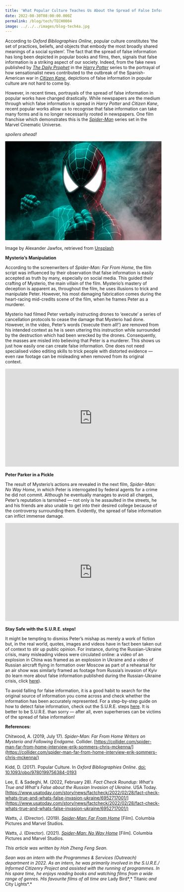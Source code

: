 ```yaml
---
title: 'What Popular Culture Teaches Us About the Spread of False Information'
date: 2022-08-30T08:00:00.000Z
permalink: /blog/tech/TECH0004
image: ../../../images/blog-tech4a.jpg
---
```


According to *Oxford Bibliographies Online*, popular culture constitutes ‘the set of practices, beliefs, and objects that embody the most broadly shared meanings of a social system’. The fact that the spread of false information has long been depicted in popular books and films, then, signals that false information is a striking aspect of our society. Indeed, from the fake news published by *[The Daily Prophet](https://www.newstatesman.com/politics/2017/06/boy-who-lies-what-daily-prophet-can-teach-us-about-fake-news)* in the *[Harry Potter](http://catalogue.nlb.gov.sg/cgi-bin/spydus.exe/ENQ/WPAC/BIBENQ?SETLVL=&BRN=13720061)* series to the portrayal of how sensationalist news contributed to the outbreak of the Spanish-American war in *[Citizen Kane](http://catalogue.nlb.gov.sg/cgi-bin/spydus.exe/ENQ/WPAC/BIBENQ?SETLVL=1&BRN=7677705)*, depictions of false information in popular culture are not hard to come by.

 

However, in recent times, portrayals of the spread of false information in popular works have changed drastically. While newspapers are the medium through which false information is spread in *Harry Potter* and *Citizen Kane*, recent popular works allow us to recognise that false information can take many forms and is no longer necessarily rooted in newspapers. One film franchise which demonstrates this is the *[Spider-Man](http://catalogue.nlb.gov.sg/cgi-bin/spydus.exe/ENQ/WPAC/BIBENQ?SETLVL=1&BRN=204001413)* series set in the Marvel Cinematic Universe.

 

*spoilers ahead!*

![](../../../images/blog-tech4a.jpg)

Image by Alexander Jawfox, retrieved from [Unsplash](https://unsplash.com/photos/V0zU9A_Zq9A)

 

**Mysterio’s Manipulation**

 

According to the screenwriters of *Spider-Man: Far From Home*, the film script was influenced by their observation that false information is easily accepted as truth by many, especially on social media. This guided their crafting of Mysterio, the main villain of the film. Mysterio’s mastery of deception is apparent as, throughout the film, he uses illusions to trick and manipulate Peter. However, his most damaging fabrication comes during the heart-racing mid-credits scene of the film, when he frames Peter as a murderer.

 

Mysterio had filmed Peter verbally instructing drones to ‘execute’ a series of cancellation protocols to cease the damage that Mysterio had done. However, in the video, Peter’s words (‘execute them all!’) are removed from his intended context as he is seen uttering this instruction while surrounded by the destruction which had been wrecked by the drones. Consequently, the masses are misled into believing that Peter is a murderer. This shows us just how easily one can create false information. One does not need specialised video editing skills to trick people with distorted evidence — even raw footage can be misleading when removed from its original context.

 

<iframe width="560" height="315" src="https://www.youtube.com/embed/wjczS3bXpfM" title="YouTube video player" frameborder="0" allow="accelerometer; autoplay; clipboard-write; encrypted-media; gyroscope; picture-in-picture" allowfullscreen></iframe>

 

**Peter Parker in a Pickle**

 

The result of Mysterio’s actions are revealed in the next film, *Spider-Man: No Way Home*, in which Peter is interrogated by federal agents for a crime he did not commit. Although he eventually manages to avoid all charges, Peter’s reputation is tarnished — not only is he assaulted in the streets, he and his friends are also unable to get into their desired college because of the controversy surrounding them. Evidently, the spread of false information can inflict immense damage.

 

<iframe width="560" height="315" src="https://www.youtube.com/embed/ww_Vz7-buOk" title="YouTube video player" frameborder="0" allow="accelerometer; autoplay; clipboard-write; encrypted-media; gyroscope; picture-in-picture" allowfullscreen></iframe> 



**Stay Safe with the S.U.R.E. steps!**

 

It might be tempting to dismiss Peter’s mishap as merely a work of fiction but, in the real world, quotes, images and videos have in fact been taken out of context to stir up public opinion. For instance, during the Russian-Ukraine crisis, many misleading videos were circulated online: a video of an explosion in China was framed as an explosion in Ukraine and a video of Russian aircraft flying in formation over Moscow as part of a rehearsal for an air show was similarly framed as footage from Russia’s invasion of Kyiv (to learn more about false information published during the Russian-Ukraine crisis, click [here](https://sure.nlb.gov.sg/read-to-be-sure/issue4-ukraine/)).

 

To avoid falling for false information, it is a good habit to search for the original source of information you come across and check whether the information has been accurately represented. For a step-by-step guide on how to detect false information, check out the S.U.R.E. steps [here](https://sure.nlb.gov.sg/about-us/sure-campaign/). It is better to be S.U.R.E. than sorry — after all, even superheroes can be victims of the spread of false information!

 

**References:**

Chitwood, A. (2019, July 17). *Spider-Man: Far From Home Writers on Mysterio and Following Endgame.* Collider. [https://collider.com/spider-man-far-from-home-interview-erik-sommers-chris-mckenna/](https://collider.com/spider-man-far-from-home-interview-erik-sommers-chris-mckenna/)

Kidd, D. (2017). Popular Culture. In *Oxford Bibliographies Online*. [doi: 10.1093/obo/9780199756384-0193](https://www.oxfordbibliographies.com/view/document/obo-9780199756384/obo-9780199756384-0193.xml)

Lee, E. & Sadeghi, M. (2022, February 28). *Fact Check Roundup: What's True and What's False about the Russian Invasion of Ukraine.* USA Today. [https://www.usatoday.com/story/news/factcheck/2022/02/28/fact-check-whats-true-and-whats-false-invasion-ukraine/6952717001/](https://www.usatoday.com/story/news/factcheck/2022/02/28/fact-check-whats-true-and-whats-false-invasion-ukraine/6952717001/)

Watts, J. (Director). (2019). [*Spider-Man: Far From Home*](https://www.rottentomatoes.com/m/spider_man_far_from_home) [Film]. Columbia Pictures and Marvel Studios.

Watts, J. (Director). (2021). [*Spider-Man: No Way Home*](https://www.rottentomatoes.com/m/spider_man_no_way_home) [Film]. Columbia Pictures and Marvel Studios.

 

*This article was written by Hoh Zheng Feng Sean*.

 

*Sean was an intern with the Programmes & Services (Outreach) department in 2022. As an intern, he was primarily involved in the S.U.R.E./ Informed Citizenry Project and assisted with the running of programmes. In his spare time, he enjoys reading books and watching films from a wide range of genres. His favourite films of all time are* Lady Bird*,* Titanic *and* City Lights*.*